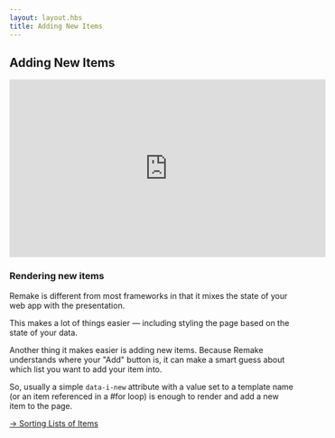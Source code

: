 ```yaml
---
layout: layout.hbs
title: Adding New Items
---
```


## Adding New Items

<iframe width="560" height="315" src="https://www.youtube-nocookie.com/embed/QwAvNr6brqU" frameborder="0" allow="accelerometer; autoplay; encrypted-media; gyroscope; picture-in-picture" allowfullscreen></iframe>

### Rendering new items

Remake is different from most frameworks in that it mixes the state of your web app with the presentation.

This makes a lot of things easier — including styling the page based on the state of your data.

Another thing it makes easier is adding new items. Because Remake understands where your "Add" button is, it can make a smart guess about which list you want to add your item into.

So, usually a simple `data-i-new` attribute with a value set to a template name (or an item referenced in a #for loop) is enough to render and add a new item to the page.

<div class="spacer--8"></div>

<a class="slanted-link" href="/sorting-lists-of-items/"><span>&rarr; Sorting Lists of Items</span></a>
